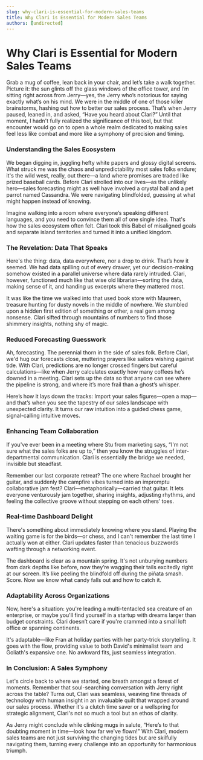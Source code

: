 ```yaml
---
slug: why-clari-is-essential-for-modern-sales-teams
title: Why Clari is Essential for Modern Sales Teams
authors: [undirected]
---
```



# Why Clari is Essential for Modern Sales Teams

Grab a mug of coffee, lean back in your chair, and let’s take a walk together. Picture it: the sun glints off the glass windows of the office tower, and I’m sitting right across from Jerry—yes, the Jerry who’s notorious for saying exactly what’s on his mind. We were in the middle of one of those killer brainstorms, hashing out how to better our sales process. That’s when Jerry paused, leaned in, and asked, “Have you heard about Clari?” Until that moment, I hadn't fully realized the significance of this tool, but that encounter would go on to open a whole realm dedicated to making sales feel less like combat and more like a symphony of precision and timing.

### Understanding the Sales Ecosystem

We began digging in, juggling hefty white papers and glossy digital screens. What struck me was the chaos and unpredictability most sales folks endure; it's the wild west, really, out there—a land where promises are traded like prized baseball cards. Before Clari strolled into our lives—as the unlikely hero—sales forecasting might as well have involved a crystal ball and a pet parrot named Cassandra. We were navigating blindfolded, guessing at what might happen instead of knowing.

Imagine walking into a room where everyone’s speaking different languages, and you need to convince them all of one single idea. That's how the sales ecosystem often felt. Clari took this Babel of misaligned goals and separate island territories and turned it into a unified kingdom.

### The Revelation: Data That Speaks

Here's the thing: data, data everywhere, nor a drop to drink. That’s how it seemed. We had data spilling out of every drawer, yet our decision-making somehow existed in a parallel universe where data rarely intruded. Clari, however, functioned much like that wise old librarian—sorting the data, making sense of it, and handing us excerpts where they mattered most.

It was like the time we walked into that used book store with Maureen, treasure hunting for dusty novels in the middle of nowhere. We stumbled upon a hidden first edition of something or other, a real gem among nonsense. Clari sifted through mountains of numbers to find those shimmery insights, nothing shy of magic.

### Reduced Forecasting Guesswork

Ah, forecasting. The perennial thorn in the side of sales folk. Before Clari, we'd hug our forecasts close, muttering prayers like sailors wishing against tide. With Clari, predictions are no longer crossed fingers but careful calculations—like when Jerry calculates exactly how many coffees he’s downed in a meeting. Clari sets up the data so that anyone can see where the pipeline is strong, and where it’s more frail than a ghost’s whisper.

Here’s how it lays down the tracks: Import your sales figures—open a map—and that’s when you see the tapestry of our sales landscape with unexpected clarity. It turns our raw intuition into a guided chess game, signal-calling intuitive moves.

### Enhancing Team Collaboration 

If you've ever been in a meeting where Stu from marketing says, “I'm not sure what the sales folks are up to,” then you know the struggles of inter-departmental communication. Clari is essentially the bridge we needed, invisible but steadfast.

Remember our last corporate retreat? The one where Rachael brought her guitar, and suddenly the campfire vibes turned into an impromptu collaborative jam fest? Clari—metaphorically—carried that guitar. It lets everyone venturously jam together, sharing insights, adjusting rhythms, and feeling the collective groove without stepping on each others’ toes.

### Real-time Dashboard Delight

There's something about immediately knowing where you stand. Playing the waiting game is for the birds—or chess, and I can't remember the last time I actually won at either. Clari updates faster than tenacious buzzwords wafting through a networking event.

The dashboard is clear as a mountain spring. It's not unburying numbers from dark depths like before, now they’re wagging their tails excitedly right at our screen. It’s like peeling the blindfold off during the piñata smash. Score. Now we know what candy falls out and how to catch it.

### Adaptability Across Organizations 

Now, here's a situation: you're leading a multi-tentacled sea creature of an enterprise, or maybe you'll find yourself in a startup with dreams larger than budget constraints. Clari doesn’t care if you're crammed into a small loft office or spanning continents.

It's adaptable—like Fran at holiday parties with her party-trick storytelling. It goes with the flow, providing value to both David's minimalist team and Goliath's expansive one. No awkward fits, just seamless integration.

### In Conclusion: A Sales Symphony

Let's circle back to where we started, one breath amongst a forest of moments. Remember that soul-searching conversation with Jerry right across the table? Turns out, Clari was seamless, weaving fine threads of technology with human insight in an invaluable quilt that wrapped around our sales process. Whether it's a clutch time saver or a wellspring for strategic alignment, Clari's not so much a tool but an ethos of clarity.

As Jerry might conclude while clinking mugs in salute, “Here’s to that doubting moment in time—look how far we've flown!” With Clari, modern sales teams are not just surviving the changing tides but are skilfully navigating them, turning every challenge into an opportunity for harmonious triumph.